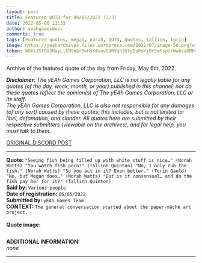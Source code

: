 ```yaml
---
layout: post
title: Featured QOTD for 06/05/2022 (3/3)
date: 2022-05-06 11:33
author: yeahgamesdevs
comments: true
tags: [Featured quotes, megan, norah, QOTD, Quotes, tallinn, torin]
image: https://yeaharchives.files.wordpress.com/2022/07/image-50.png?w=508
token: WOXlJSfBX3HazLlkN9hGr0wHsY4xovCdRVqh3XfgBsRmYjBr5mFspUrWwAsaOMByeIf8bvYbwoP2tJYLnKX1DVp00pW8VwGw4o5D3VIWdB9E6xy2B9uhf2xIriPgjQXLotYp3pvwroAX
---
```

<!-- wp:paragraph -->
<p>Archive of the featured quote of the day from Friday, May 6th, 2022. </p>
<!-- /wp:paragraph -->

<!-- wp:paragraph -->
<p><em><strong>Disclaimer</strong>: The yEAh Games Corporation, LLC is not legally liable for any quotes (of the day, week, month, or year) published in this channel; nor do these quotes reflect the opinion(s) of The yEAh Games Corporation, LLC or its staff</em>.<br><em>The yEAh Games Corporation, LLC is also not responsible for any damages (of any sort) caused by these quotes; this includes, but is not limited to: libel, defamation, and slander. All quotes here are submitted by their respective submitters (viewable on the archives), and for legal help, you must talk to them.</em><br><a href="https://cdn.discordapp.com/attachments/958100064079839303/964566123628609628/unknown.png"></a></p>
<!-- /wp:paragraph -->

<!-- wp:buttons {"layout":{"type":"flex","justifyContent":"left"}} -->
<div class="wp-block-buttons"><!-- wp:button {"textColor":"vivid-cyan-blue","align":"center","style":{"border":{"radius":"18px"}},"className":"is-style-fill"} -->
<div class="wp-block-button aligncenter is-style-fill"><a class="wp-block-button__link has-vivid-cyan-blue-color has-text-color wp-element-button" href="https://discord.com/channels/887052880782176266/958100064079839303/972307057774592020" style="border-radius:18px;">ORIGINAL DISCORD POST</a></div>
<!-- /wp:button --></div>
<!-- /wp:buttons -->

<!-- wp:separator {"align":"center","className":"is-style-wide"} -->
<hr class="wp-block-separator aligncenter has-alpha-channel-opacity is-style-wide" />
<!-- /wp:separator -->

<!-- wp:paragraph -->
<p><strong>Quote: </strong><code>"Seeing fish being filled up with white stuff is nice…" (Norah Watts) "You watch fish porn?" (Tallinn Quinton) "No, I only rub the fish." (Norah Watts) "So you act in it? Even better." (Torin Gauld) "No, but Megan does…" (Norah Watts) "But is it consensual… and do the fish pay her for it?" (Tallinn Quinton)</code><br><strong>Said by: </strong><code>Various people</code><br><strong>Date of registration: </strong><code>06/05/2022</code> <br><strong>Submitted by: </strong><code>yEAh Games Team</code><br><strong>CONTEXT: </strong><code>The general conversation started about the paper-mâché art project.<br></code><br><strong>Quote image:</strong></p>
<!-- /wp:paragraph -->

<!-- wp:image {"id":883,"sizeSlug":"large","linkDestination":"none"} -->
<figure class="wp-block-image size-large"><img src="https://yeaharchives.files.wordpress.com/2022/07/image-50.png?w=508" alt="" class="wp-image-883" /></figure>
<!-- /wp:image -->

<!-- wp:paragraph -->
<p><strong>ADDITIONAL INFORMATION:</strong><br><em>none</em></p>
<!-- /wp:paragraph -->

<!-- wp:separator {"className":"is-style-wide"} -->
<hr class="wp-block-separator has-alpha-channel-opacity is-style-wide" />
<!-- /wp:separator -->
